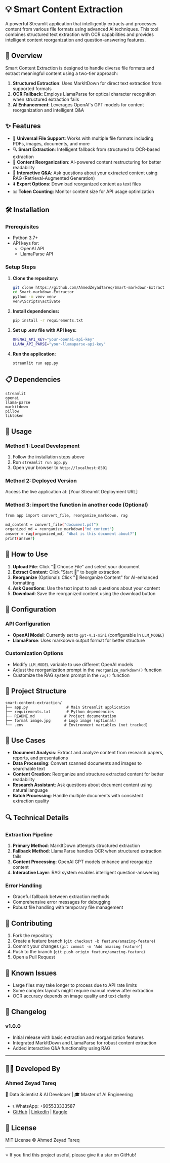 # 💡 Smart Content Extraction

A powerful Streamlit application that intelligently extracts and processes content from various file formats using advanced AI techniques. This tool combines structured text extraction with OCR capabilities and provides intelligent content reorganization and question-answering features.

## 🎯 Overview

Smart Content Extraction is designed to handle diverse file formats and extract meaningful content using a two-tier approach:
1. **Structured Extraction**: Uses MarkItDown for direct text extraction from supported formats
2. **OCR Fallback**: Employs LlamaParse for optical character recognition when structured extraction fails
3. **AI Enhancement**: Leverages OpenAI's GPT models for content reorganization and intelligent Q&A

## ✨ Features

- 📂 **Universal File Support**: Works with multiple file formats including PDFs, images, documents, and more
- 🔍 **Smart Extraction**: Intelligent fallback from structured to OCR-based extraction
- 🧹 **Content Reorganization**: AI-powered content restructuring for better readability
- 💬 **Interactive Q&A**: Ask questions about your extracted content using RAG (Retrieval-Augmented Generation)
- ⬇️ **Export Options**: Download reorganized content as text files
- 📊 **Token Counting**: Monitor content size for API usage optimization

## 🛠️ Installation

### Prerequisites
- Python 3.7+
- API keys for:
  - OpenAI API
  - LlamaParse API

### Setup Steps

1. **Clone the repository:**
   ```bash
   git clone https://github.com/AhmedZeyadTareq/Smart-markdown-Extractor.git
   cd Smart-markdown-Extractor
   python -m venv venv
   venv\Scripts\activate
   ```

2. **Install dependencies:**
   ```bash
   pip install -r requirements.txt
   ```

3. **Set up .env file with API keys:**
   ```bash
   OPENAI_API_KEY="your-openai-api-key"
   LLAMA_API_PARSE="your-llamaparse-api-key"
   ```

4. **Run the application:**
   ```bash
   streamlit run app.py
   ```

## 📋 Dependencies

```
streamlit
openai
llama-parse
markitdown
pillow
tiktoken
```

## 🚀 Usage

### Method 1: Local Development
1. Follow the installation steps above
2. Run `streamlit run app.py`
3. Open your browser to `http://localhost:8501`

### Method 2: Deployed Version
Access the live application at: [Your Streamlit Deployment URL]

### Method 3: import the function in another code (Optional)
```bash
from app import convert_file, reorganize_markdown, rag

md_content = convert_file("document.pdf")
organized_md = reorganize_markdown("md_content")
answer = rag(organized_md, "What is this document about?")
print(answer)
```

## 📖 How to Use

1. **Upload File**: Click "📂 Choose File" and select your document
2. **Extract Content**: Click "Start 🔁" to begin extraction
3. **Reorganize** (Optional): Click "🧹 Reorganize Content" for AI-enhanced formatting
4. **Ask Questions**: Use the text input to ask questions about your content
5. **Download**: Save the reorganized content using the download button

## 🔧 Configuration

### API Configuration
- **OpenAI Model**: Currently set to `gpt-4.1-mini` (configurable in `LLM_MODEL`)
- **LlamaParse**: Uses markdown output format for better structure

### Customization Options
- Modify `LLM_MODEL` variable to use different OpenAI models
- Adjust the reorganization prompt in the `reorganize_markdown()` function
- Customize the RAG system prompt in the `rag()` function

## 📁 Project Structure

```
smart-content-extraction/
├── app.py                 # Main Streamlit application
├── requirements.txt       # Python dependencies
├── README.md             # Project documentation
├── formal image.jpg      # Logo image (optional)
└── .env                  # Environment variables (not tracked)
```

## 🎯 Use Cases

- **Document Analysis**: Extract and analyze content from research papers, reports, and presentations
- **Data Processing**: Convert scanned documents and images to searchable text
- **Content Creation**: Reorganize and structure extracted content for better readability
- **Research Assistant**: Ask questions about document content using natural language
- **Batch Processing**: Handle multiple documents with consistent extraction quality

## 🔍 Technical Details

### Extraction Pipeline
1. **Primary Method**: MarkItDown attempts structured extraction
2. **Fallback Method**: LlamaParse handles OCR when structured extraction fails
3. **Content Processing**: OpenAI GPT models enhance and reorganize content
4. **Interactive Layer**: RAG system enables intelligent question-answering

### Error Handling
- Graceful fallback between extraction methods
- Comprehensive error messages for debugging
- Robust file handling with temporary file management

## 🤝 Contributing

1. Fork the repository
2. Create a feature branch (`git checkout -b feature/amazing-feature`)
3. Commit your changes (`git commit -m 'Add amazing feature'`)
4. Push to the branch (`git push origin feature/amazing-feature`)
5. Open a Pull Request

## 🐛 Known Issues

- Large files may take longer to process due to API rate limits
- Some complex layouts might require manual review after extraction
- OCR accuracy depends on image quality and text clarity

## 📝 Changelog

### v1.0.0
- Initial release with basic extraction and reorganization features
- Integrated MarkItDown and LlamaParse for robust content extraction
- Added interactive Q&A functionality using RAG

---

## 👨‍💻 Developed By
### **Ahmed Zeyad Tareq**  
📌 Data Scientist & AI Developer | 🎓 Master of AI Engineering
- 📞 WhatsApp: +905533333587 
- [GitHub](https://github.com/AhmedZeyadTareq) | [LinkedIn](https://www.linkedin.com/in/ahmed-zeyad-tareq) | [Kaggle](https://www.kaggle.com/ahmedzeyadtareq)

## 📄 License
MIT License © Ahmed Zeyad Tareq

---

⭐ If you find this project useful, please give it a star on GitHub!

